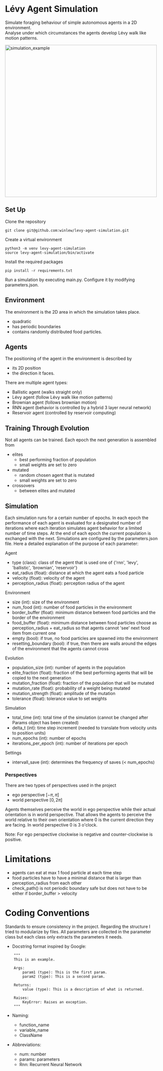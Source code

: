 # Lévy Agent Simulation
Simulate foraging behaviour of simple autonomous agents in a 2D environment. \
Analyse under which circumstances the agents develop Lévy walk like motion patterns.

<img src="./resources/simulation_example.gif" alt="simulation_example" width="500"/>

## Set Up
Clone the repository

```git clone git@github.com:winlew/levy-agent-simulation.git```

Create a virtual environment 

```python3 -m venv levy-agent-simulation```\
```source levy-agent-simulation/bin/activate```

Install the required packages

```pip install -r requirements.txt```

Run a simulation by executing main.py.
Configure it by modifying parameters.json.

## Environment
The environment is the 2D area in which the simulation takes place.
- quadratic
- has periodic boundaries
- contains randomly distributed food particles.

## Agents
The positioning of the agent in the environment is described by
- its 2D position
- the direction it faces.

There are multiple agent types:
- Ballistic agent (walks straight only)
- Lévy agent (follow Lévy walk like motion patterns)
- Brownian agent (follows brownian motion)
- RNN agent (behavior is controlled by a hybrid 3 layer neural network)
- Reservoir agent (controlled by reservoir computing)

## Training Through Evolution
Not all agents can be trained. 
Each epoch the next generation is assembled from
- elites
  - best performing fraction of population
  - small weights are set to zero
- mutated
  - random chosen agent that is mutated
  - small weights are set to zero
- crossovers
  - between elites and mutated

## Simulation
Each simulation runs for a certain number of epochs.
In each epoch the performance of each agent is evaluated for a designated number of iterations where each iteration simulates agent behavior for a limited number of time steps.
At the end of each epoch the current population is exchanged with the next.
Simulations are configured by the parameters.json file. Here a detailed explanation of the purpose of each parameter:

Agent 
- type (class): class of the agent that is used one of {'rnn', 'levy', 'ballistic', 'brownian', 'reservoir'}
- eat_radius (float): distance at which the agent eats a food particle
- velocity (float): velocity of the agent 
- perception_radius (float): perception radius of the agent

Environment 
- size (int): size of the environment
- num_food (int): number of food particles in the environment
- border_buffer (float): minimum distance between food particles and the border of the environment
- food_buffer (float): minimum distance between food particles choose as perception_radius + eat_radius so that agents cannot 'see' next food item from current one 
- empty (bool): if true, no food particles are spawned into the environment
- resetting_boundary (bool): if true, then there are walls around the edges of the environment that the agents cannot cross

Evolution
- population_size (int): number of agents in the population
- elite_fraction (float): fraction of the best performing agents that will be copied to the next generation
- mutation_fraction (float): fraction of the population that will be mutated
- mutation_rate (float): probability of a weight being mutated
- mutation_strength (float): amplitude of the mutation
- tolerance (float): tolerance value to set weights

Simulation
- total_time (int): total time of the simulation (cannot be changed after Params object has been created)
- delta_t (int): time step increment (needed to translate from velocity units to position units)
- num_epochs (int): number of epochs
- iterations_per_epoch (int): number of iterations per epoch

Settings
- intervall_save (int): determines the frequency of saves (< num_epochs)

### Perspectives
There are two types of perspectives used in the project
- ego perspective $[-\pi, \pi]$
- world perspective $[0, 2\pi]$

Agents themselves perceive the world in ego perspective while their actual orientation is in world perspective.
That allows the agents to perceive the world relative to their own orientation where 0 is the current direction they are facing.
In world perspective 0 is 3 o'clock.

Note: For ego perspective clockwise is negative and counter-clockwise is positive.

# Limitations
- agents can eat at max 1 food particle at each time step
- food particles have to have a minimal distance that is larger than perception_radius from each other
- check_path() is not periodic boundary safe but does not have to be either if border_buffer > velocity

# Coding Conventions
Standards to ensure consistency in the project. 
Regarding the structure I tried to modularize by files. All parameters are collected in the parameter class but each class only extracts the parameters it needs.
- Docstring format inspired by Google:

```
    """
    This is an example.

    Args:
        param1 (type): This is the first param.
        param2 (type): This is a second param.

    Returns:
        value (type): This is a description of what is returned.

    Raises:
        KeyError: Raises an exception.
    """
```

- Naming:
  - function_name
  - variable_name
  - ClassName

- Abbreviations:
  - num: number
  - params: parameters
  - Rnn: Recurrent Neural Network
